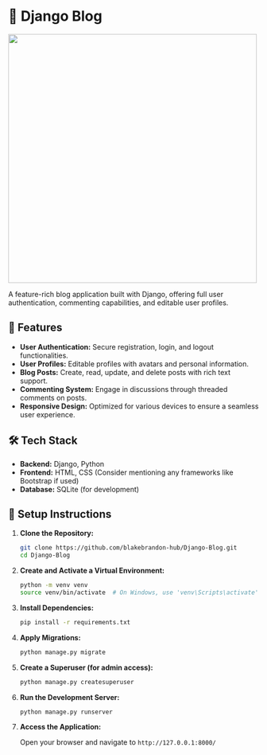 # 📝 Django Blog

<img src=https://user-images.githubusercontent.com/50201165/109299508-d5f40300-77fa-11eb-95ed-646879615fb4.jpg width=500>

A feature-rich blog application built with Django, offering full user authentication, commenting capabilities, and editable user profiles.

## 🌟 Features

- **User Authentication:** Secure registration, login, and logout functionalities.
- **User Profiles:** Editable profiles with avatars and personal information.
- **Blog Posts:** Create, read, update, and delete posts with rich text support.
- **Commenting System:** Engage in discussions through threaded comments on posts.
- **Responsive Design:** Optimized for various devices to ensure a seamless user experience.

## 🛠️ Tech Stack

- **Backend:** Django, Python
- **Frontend:** HTML, CSS (Consider mentioning any frameworks like Bootstrap if used)
- **Database:** SQLite (for development)

## 🔧 Setup Instructions

1. **Clone the Repository:**

    ```bash
    git clone https://github.com/blakebrandon-hub/Django-Blog.git
    cd Django-Blog
    ```

2. **Create and Activate a Virtual Environment:**

    ```bash
    python -m venv venv
    source venv/bin/activate  # On Windows, use 'venv\Scripts\activate'
    ```

3. **Install Dependencies:**

    ```bash
    pip install -r requirements.txt
    ```

4. **Apply Migrations:**

    ```bash
    python manage.py migrate
    ```

5. **Create a Superuser (for admin access):**

    ```bash
    python manage.py createsuperuser
    ```

6. **Run the Development Server:**

    ```bash
    python manage.py runserver
    ```

7. **Access the Application:**

    Open your browser and navigate to `http://127.0.0.1:8000/`

